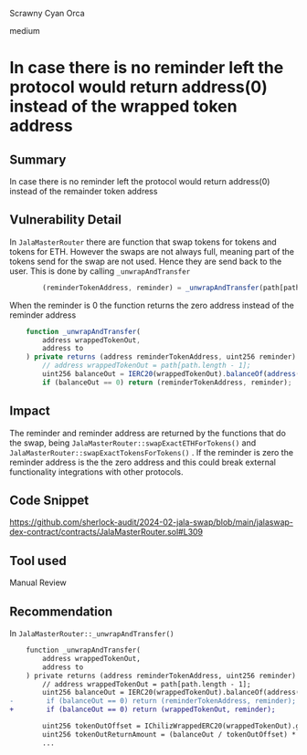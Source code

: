 Scrawny Cyan Orca

medium

# In case there is no reminder left the protocol would return address(0) instead of the wrapped token address

## Summary
In case there is no reminder left the protocol would return address(0) instead of the remainder token address

## Vulnerability Detail
In `JalaMasterRouter` there are function that swap tokens for tokens and tokens for ETH. However the swaps are not always full, meaning part of the tokens send for the swap are not used. Hence they are send back to the user. This is done by calling `_unwrapAndTransfer`
```javascript
        (reminderTokenAddress, reminder) = _unwrapAndTransfer(path[path.length - 1], to);
```

When the reminder is 0 the function returns the zero address instead of the reminder address
```javascript
    function _unwrapAndTransfer(
        address wrappedTokenOut,
        address to
    ) private returns (address reminderTokenAddress, uint256 reminder) {
        // address wrappedTokenOut = path[path.length - 1];
        uint256 balanceOut = IERC20(wrappedTokenOut).balanceOf(address(this));
        if (balanceOut == 0) return (reminderTokenAddress, reminder);
```

## Impact
The reminder and reminder address are returned by the functions that do the swap, being `JalaMasterRouter::swapExactETHForTokens()` and `JalaMasterRouter::swapExactTokensForTokens()` . If the reminder is zero the reminder address is the the zero address and this could break external functionality integrations with other protocols.

## Code Snippet
https://github.com/sherlock-audit/2024-02-jala-swap/blob/main/jalaswap-dex-contract/contracts/JalaMasterRouter.sol#L309

## Tool used
Manual Review

## Recommendation
In `JalaMasterRouter::_unwrapAndTransfer()` 

```diff
    function _unwrapAndTransfer(
        address wrappedTokenOut,
        address to
    ) private returns (address reminderTokenAddress, uint256 reminder) {
        // address wrappedTokenOut = path[path.length - 1];
        uint256 balanceOut = IERC20(wrappedTokenOut).balanceOf(address(this));
-        if (balanceOut == 0) return (reminderTokenAddress, reminder);
+        if (balanceOut == 0) return (wrappedTokenOut, reminder);

        uint256 tokenOutOffset = IChilizWrappedERC20(wrappedTokenOut).getDecimalsOffset();
        uint256 tokenOutReturnAmount = (balanceOut / tokenOutOffset) * tokenOutOffset;
        ...
```